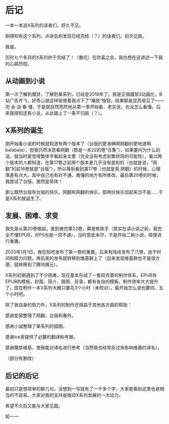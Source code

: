 # 后记
一本一本追X系列的读者们，好久不见。

刚得知有这个系列，点进去却发现已经完结（？）的读者们，初次见面。

我是。

历时七个多月的X系列终于完结了！（撒花）在欣喜之余，我也想在这讲述一下我的心路历程。

## 从动画到小说
第一次了解到魔禁，了解到某系列，已经是2018年了。那是正值魔禁3动画化，B站广告齐飞，好奇心就这样驱使着我点下了“播放”按钮，结果那是显而易见了——完·全·没·看·懂，于是就自然而然地从第一季开始看，老实说，也没怎么看懂。后来我得知还有小说，从此踏上了一条不归路（？）。

## X系列的诞生
刚开始看小说的时候就知道有两个版本了（台版的更准确啊网翻的更地道啊balabala），但我仍然决意看网翻（那是一本22的卷“合集”），如果要问为什么的话，我当时是觉得繁体字看起来太累（完全没有考虑到繁转简的可能性），看过两个版本的人都知道，在第17卷之前两个版本是几乎没有差别的（也就是说，“网翻”的前16卷就是“台版”），所以等到看到第17卷（也就是真·网翻）的时候，心理落差有点大。其中自己也有对不通、难懂的地方有所修改，最后第20卷的时候，我尝试了台版，居然是简体！

那么既然台版有台版的快乐，网翻有网翻的快乐，那两份快乐加起来岂不是……于是X系列就诞生了。

## 发展、困难、求变
我先是从第20卷做起，直到做完第22卷，算是练练手（其实在读小说之前，我完全不懂EPUB，对PS也是一窍不通），当时意犹未尽，于是开始二刷小说，顺便进行重置。

2020年1月1日，我在贴吧发布了第一卷的重置，后来有陆续发布了几卷，由于时间和精力问题，再后来的发布就转移到维基群上了（后来发现维基群也不是很方便，就转移到了腾讯微云）。

X系列初期遇到了不少困难，现在基本形成了一套较完善的制作体系，EPUB有EPUB的模板，封面、简介、插图、目录，都有各自的模板，制作效率大大提升了。现在制作一本X系列大概只要花3个小时（未校对），最开始怎么说也要四、五个小时吧。

除了我自身的努力外，X系列的制作还得益于其他各方面的帮助：

感谢爱窝整理了网翻、台版和番外。

感谢小诚整理了某系列的插图。

感谢ice哥提供了必要的翻译和考据。

感谢魔禁维基，使我能对译名进行参考（当然我也经常反过来影响维基的译名）。

（部分有删改）

## 后记的后记
最初只是想简单的聊几句，没想到一写就有了一千多个字，大家能看到这里也是相当的不容易。大家对我的支持是推动X系列发展的一大动力。

希望不久后又能与大家见面。

知一一